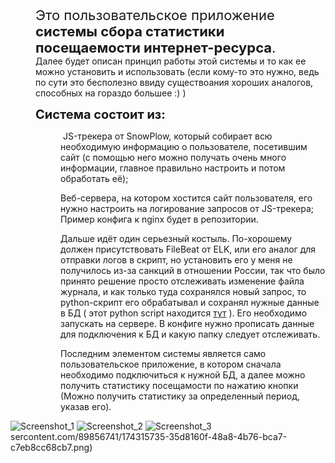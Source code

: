 <p style="margin-left:40px"><span style="font-size:22px">Это пользовательское приложение <strong>системы сбора статистики посещаемости интернет-ресурса</strong>.</span><br />
Далее будет описан принцип работы этой системы и то как ее можно установить и использовать (если кому-то это нужно, ведь по сути это бесполезно ввиду существоания хороших аналогов, способных на гораздо большее :) )</p>

<p style="margin-left:40px"><span style="font-size:20px"><strong>Система состоит из:</strong></span></p>

<p style="margin-left:80px">&nbsp;JS-трекера от SnowPlow, который собирает всю необходимую информацию о пользователе, посетившим сайт (с помощью него можно получать очень много информации, главное правильно настроить и потом обработать её);</p>

<p style="margin-left:80px">Веб-сервера, на котором хостится сайт пользователя, его нужно настроить на логирование запросов от JS-трекера; Пример конфига к nginx будет в репозитории.</p>

<p style="margin-left:80px">Дальше идёт один серьезный костыль. По-хорошему должен присутствовать&nbsp;FileBeat от ELK, или его аналог для отправки логов в скрипт, но установить его у меня не получилось из-за санкций в отношении России, так что было принято решение просто отслеживать изменение файла журнала, и как только туда сохранялся новый запрос, то python-скрипт его обрабатывал и сохранял нужные данные в БД ( этот python script находится <a href="https://github.com/xaban3r/log_analyse" target="_blank">тут</a>&nbsp;). Его необходимо запускать на сервере. В конфиге нужно прописать данные для подключения к БД и какую папку следует отслеживать.</p>

<p style="margin-left:80px">Последним элементом системы является само пользовательское приложение, в котором сначала необходимо подключиться к нужной БД, а далее можно получить статистику посещамости по нажатию кнопки (Можно получить статистику за определенный период, указав его).&nbsp;</p>

![Screenshot_1](https://user-images.githubusercontent.com/89856741/174315697-db76ffe5-3841-416d-a41f-abb624c7484d.png)
![Screenshot_2](https://user-images.githubusercontent.com/89856741/174315794-b0524224-2a1b-4f7d-86f1-6f19fb1e8b39.png)
![Screenshot_3](https://user-images.githubusercontent.com/89856741/174315743-146a3029-2b03-439a-a227-561a09255495.png)
sercontent.com/89856741/174315735-35d8160f-48a8-4b76-bca7-c7eb8cc68cb7.png)
